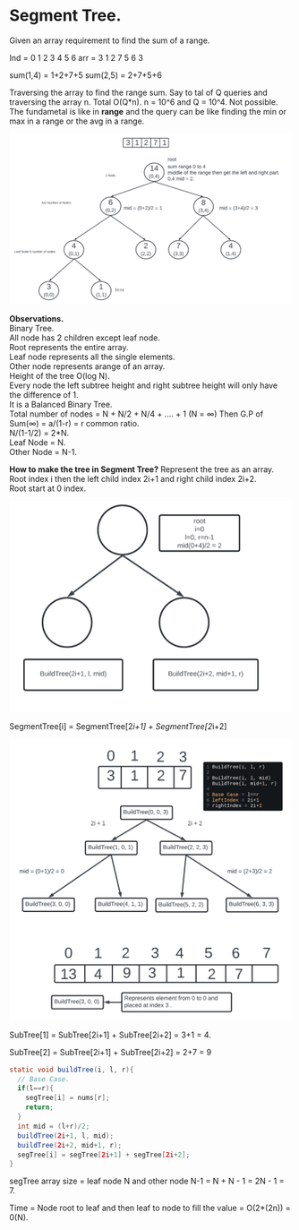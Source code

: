 # Segment Tree.

Given an array requirement to find the sum of a range.

Ind = 0 1 2 3 4 5 6
arr = 3 1 2 7 5 6 3

sum(1,4) = 1+2+7+5
sum(2,5) = 2+7+5+6

Traversing the array to find the range sum. Say to tal of Q queries and traversing the array n. Total O(Q*n). n = 10^6 and Q = 10^4. Not possible.  
The fundametal is like in **range** and the query can be like finding the min or max in a range or the avg in a range.

![Img1.png](Img1.png)

**Observations.**  
Binary Tree.  
All node has 2 children except leaf node.  
Root represents the entire array.  
Leaf node represents all the single elements.  
Other node represents arange of an array.  
Height of the tree O(log N).  
Every node the left subtree height and right subtree height will only have the difference of 1.  
It is a Balanced Binary Tree.  
Total number of nodes = N + N/2 + N/4 + .... + 1 (N = ∞) Then G.P of Sum(∞) = a/(1-r) = r common ratio.  
N/(1-1/2) = 2*N.  
Leaf Node = N.  
Other Node = N-1.

**How to make the tree in Segment Tree?**
Represent the tree as an array.  
Root index i then the left child index 2i+1 and right child index 2i+2.  
Root start at 0 index. 

![Img2.png](Img2.png)

SegmentTree[i] = SegmentTree[2*i+1] + SegmentTree[2*i+2]

![Img3.png](Img3.png)

SubTree[1] = SubTree[2i+1] + SubTree[2i+2] = 3+1 = 4. 

SubTree[2] = SubTree[2i+1] + SubTree[2i+2] = 2+7 = 9

```java
static void buildTree(i, l, r){
  // Base Case.
  if(l==r){
    segTree[i] = nums[r];
    return;
  }
  int mid = (l+r)/2;
  buildTree(2i+1, l, mid);
  buildTree(2i+2, mid+1, r);
  segTree[i] = segTree[2i+1] + segTree[2i+2];
}
```
segTree array size = leaf node N and other node N-1 = N + N - 1 = 2N - 1 = 7.  

Time = Node root to leaf and then leaf to node to fill the value = O(2*(2n)) = 0(N).
